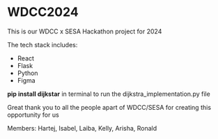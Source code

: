 # WDCC2024

This is our WDCC x SESA Hackathon project for 2024

The tech stack includes:
* React
* Flask
* Python
* Figma


**pip install dijkstar** in terminal to run the dijkstra_implementation.py file

Great thank you to all the people apart of WDCC/SESA for creating this opportunity for us

Members: Hartej, Isabel, Laiba, Kelly, Arisha, Ronald


